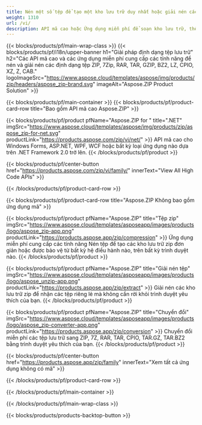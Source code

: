 ```yaml
---
title: Nén một số tệp để tạo một kho lưu trữ duy nhất hoặc giải nén các kho lưu trữ 
weight: 1310
url: /vi/
description: API mã cao hoặc Ứng dụng miễn phí để soạn kho lưu trữ, thêm mục nhập hoặc xóa mục nhập khỏi kho lưu trữ hiện có. Mã hóa bằng ZipCrypto hoặc AES128, 192 và AES256.
---
```


{{< blocks/products/pf/main-wrap-class >}}
{{< blocks/products/pf/i18n/upper-banner h1="Giải pháp định dạng tệp lưu trữ" h2="Các API mã cao và các ứng dụng miễn phí cung cấp các tính năng để nén và giải nén các định dạng tệp ZIP, 7Zip, RAR, TAR, GZIP, BZ2, LZ, CPIO, XZ, Z, CAB." logoImageSrc="https://www.aspose.cloud/templates/aspose/img/products/zip/headers/aspose_zip-brand.svg" imageAlt="Aspose.ZIP Product Solution" >}}

{{< blocks/products/pf/main-container >}}
{{< blocks/products/pf/product-card-row title="Bao gồm API mã cao Aspose.ZIP" >}}

{{< blocks/products/pf/product pfName="Aspose.ZIP for " title=".NET" imgSrc="https://www.aspose.cloud/templates/aspose/img/products/zip/aspose_zip-for-net.svg" productLink="https://products.aspose.com/zip/vi/net/" >}}
API mã cao cho Windows Forms, ASP.NET, WPF, WCF hoặc bất kỳ loại ứng dụng nào dựa trên .NET Framework 2.0 trở lên.
{{< /blocks/products/pf/product >}}

{{< blocks/products/pf/center-button href="https://products.aspose.com/zip/vi/family/" innerText="View All High Code APIs" >}}

{{< /blocks/products/pf/product-card-row >}}

{{< blocks/products/pf/product-card-row title="Aspose.ZIP Không bao gồm ứng dụng mã" >}}

{{< blocks/products/pf/product pfName="Aspose.ZIP" title="Tệp zip" imgSrc="https://www.aspose.cloud/templates/asposeapp/images/products/logo/aspose_zip-app.png" productLink="https://products.aspose.app/zip/compression" >}}
Ứng dụng miễn phí cung cấp các tính năng Nén tệp để tạo các kho lưu trữ zip đơn giản hoặc được bảo vệ từ bất kỳ hệ điều hành nào, trên bất kỳ trình duyệt nào.
{{< /blocks/products/pf/product >}}

{{< blocks/products/pf/product pfName="Aspose.ZIP" title="Giải nén tệp" imgSrc="https://www.aspose.cloud/templates/asposeapp/images/products/logo/aspose_unzip-app.png" productLink="https://products.aspose.app/zip/extract" >}}
Giải nén các kho lưu trữ zip để nhận các tệp riêng lẻ mà không cần rời khỏi trình duyệt yêu thích của bạn.
{{< /blocks/products/pf/product >}}

{{< blocks/products/pf/product pfName="Aspose.ZIP" title="Chuyển đổi" imgSrc="https://www.aspose.cloud/templates/asposeapp/images/products/logo/aspose_zip-converter-app.png" productLink="https://products.aspose.app/zip/conversion" >}}
Chuyển đổi miễn phí các tệp lưu trữ sang ZIP, 7Z, RAR, TAR, CPIO, TAR.GZ, TAR.BZ2 bằng trình duyệt yêu thích của bạn. 
{{< /blocks/products/pf/product >}}

{{< blocks/products/pf/center-button href="https://products.aspose.app/zip/family" innerText="Xem tất cả ứng dụng không có mã" >}}

{{< /blocks/products/pf/product-card-row >}}

{{< /blocks/products/pf/main-container >}}


{{< /blocks/products/pf/main-wrap-class >}}

{{< blocks/products/products-backtop-button >}}